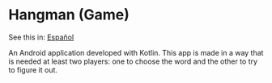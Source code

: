 # Hangman (Game)

See this in: [Español](README.md)

An Android application developed with Kotlin. This app is made in a way that is needed at least two players: one to choose the word and the other to try to figure it out. 



